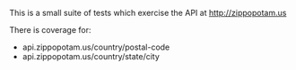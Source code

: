 
This is a small suite of tests which exercise the API at http://zippopotam.us

There is coverage for:
- api.zippopotam.us/country/postal-code
- api.zippopotam.us/country/state/city
